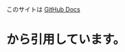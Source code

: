  このサイトは [GitHub Docs](https://docs.github.com/ja/github/writing-on-github/basic-writing-and-formatting-syntax)
# から引用しています。
